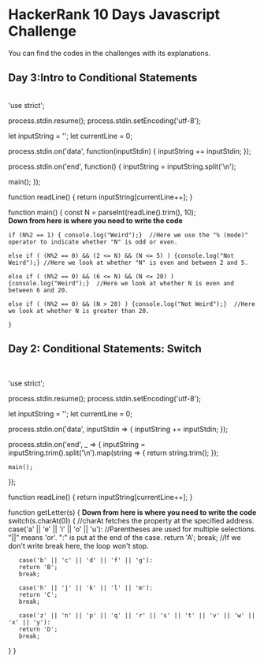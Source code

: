 # HackerRank 10 Days Javascript Challenge
You can find the codes in the challenges with its explanations.

## Day 3:Intro to Conditional Statements

<br>
'use strict';

process.stdin.resume();
process.stdin.setEncoding('utf-8');

let inputString = '';
let currentLine = 0;

process.stdin.on('data', function(inputStdin) {
    inputString += inputStdin;
});

process.stdin.on('end', function() {
    inputString = inputString.split('\n');

main();
});

function readLine() {
    return inputString[currentLine++];
}



function main() {
    const N = parseInt(readLine().trim(), 10);  
    **Down from here is where you need to write the code**
    
    if (N%2 == 1) { console.log("Weird");}  //Here we use the "% (mode)" operator to indicate whether "N" is odd or even.  
  
    else if ( (N%2 == 0) && (2 <= N) && (N <= 5) ) {console.log("Not Weird");} //Here we look at whether "N" is even and between 2 and 5.
    
    else if ( (N%2 == 0) && (6 <= N) && (N <= 20) ) {console.log("Weird");}  //Here we look at whether N is even and between 6 and 20.  
    
    else if ( (N%2 == 0) && (N > 20) ) {console.log("Not Weird");}  //Here we look at whether N is greater than 20.  
    
    }


## Day 2: Conditional Statements: Switch

<br>

'use strict';

process.stdin.resume();
process.stdin.setEncoding('utf-8');

let inputString = '';
let currentLine = 0;

process.stdin.on('data', inputStdin => {
    inputString += inputStdin;
});

process.stdin.on('end', _ => {
    inputString = inputString.trim().split('\n').map(string => {
        return string.trim();
    });
    
    main();    
});

function readLine() {
    return inputString[currentLine++];
}

function getLetter(s) {
 **Down from here is where you need to write the code**
   switch(s.charAt(0)) {   //charAt fetches the property at the specified address.
       case('a' || 'e' || 'i' || 'o' || 'u'):   //Parentheses are used for multiple selections. "||" means 'or'. ":" is put at the end of the case.
       return 'A';
       break; //If we don't write break here, the loop won't stop.
       
       case('b' || 'c' || 'd' || 'f' || 'g'):
       return 'B';
       break;
       
       case('h' || 'j' || 'k' || 'l' || 'm'):
       return 'C';
       break;
       
       case('z' || 'n' || 'p' || 'q' || 'r' || 's' || 't' || 'v' || 'w' || 'x' || 'y'):
       return 'D';
       break;
       
   }
}
